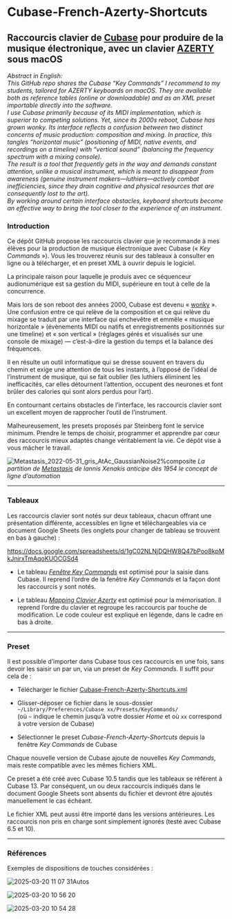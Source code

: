 # Cubase-French-Azerty-Shortcuts
## Raccourcis clavier de [Cubase](https://fr.wikipedia.org/wiki/Cubase) pour produire de la musique électronique, avec un clavier [AZERTY](https://fr.wikipedia.org/wiki/AZERTY) sous macOS

*Abstract in English:      
This GitHub repo shares the Cubase “Key Commands” I recommend to my students, tailored for AZERTY keyboards on macOS. They are available both as reference tables (online or downloadable) and as an XML preset importable directly into the software.   
I use Cubase primarily because of its MIDI implementation, which is superior to competing solutions. Yet, since its 2000s reboot, Cubase has grown wonky. Its interface reflects a confusion between two distinct concerns of music production: composition and mixing. In practice, this tangles “horizontal music” (positioning of MIDI, native events, and recordings on a timeline) with “vertical sound” (balancing the frequency spectrum with a mixing console).   
The result is a tool that frequently gets in the way and demands constant attention, unlike a musical instrument, which is meant to disappear from awareness (genuine instrument makers—luthiers—actively combat inefficiencies, since they drain cognitive and physical resources that are consequently lost to the art).   
By working around certain interface obstacles, keyboard shortcuts become an effective way to bring the tool closer to the experience of an instrument.*

### Introduction

Ce dépôt GitHub propose les raccourcis clavier que je recommande à mes élèves pour la production de musique électronique avec Cubase (« _Key Commands_ »). Vous les trouverez réunis sur des tableaux à consulter en ligne ou à télécharger, et en preset XML à ouvrir depuis le logiciel.

La principale raison pour laquelle je produis avec ce séquenceur audionumérique est sa gestion du MIDI, supérieure en tout à celle de la concurrence.

Mais lors de son reboot des années 2000, Cubase est devenu « [wonky](https://www.linkedin.com/posts/pavel-samsonov-44ba2833_trying-to-improve-the-wrong-dimension-of-activity-7178479192555077633-4NVo) ». Une confusion entre ce qui relève de la composition et ce qui relève du mixage se traduit par une interface qui enchevêtre et emmêle « musique horizontale » (évènements MIDI ou natifs et enregistrements positionnés sur une timeline) et « son vertical » (réglages gérés et visualisés sur une console de mixage) — c’est-à-dire la gestion du temps et la balance des fréquences.

Il en résulte un outil informatique qui se dresse souvent en travers du chemin et exige une attention de tous les instants, à l’opposé de l’idéal de l’instrument de musique, qui se fait oublier (les luthiers éliminent les inefficacités, car elles détournent l’attention, occupent des neurones et font brûler des calories qui sont alors perdus pour l’art).

En contournant certains obstacles de l’interface, les raccourcis clavier sont un excellent moyen de rapprocher l’outil de l’instrument.

Malheureusement, les presets proposés par Steinberg font le service minimum. Prendre le temps de choisir, programmer et apprendre par cœur des raccourcis mieux adaptés change véritablement la vie. Ce dépôt vise à vous mâcher le travail.

![Metastasis_2022-05-31_gris_AtAc_GaussianNoise2%composite](https://github.com/user-attachments/assets/b9024ce7-652e-47f2-aa44-8f6089ccf883)
*La partition de [Metastasis](https://fr.wikipedia.org/wiki/Metastasis_(Iannis_Xenakis)) de Iannis Xenakis anticipe dès 1954 le concept de ligne d’automation*

---

### Tableaux

Les raccourcis clavier sont notés sur deux tableaux, chacun offrant une présentation différente, accessibles en ligne et téléchargeables via ce document Google Sheets (les onglets pour changer de tableau se trouvent en bas à gauche) :

https://docs.google.com/spreadsheets/d/1gC02NLNjDQHW8Q47bPoo8kpMkJnirxTmAqoKUOCGSd4

- Le tableau _[Fenêtre Key Commands](https://docs.google.com/spreadsheets/d/1gC02NLNjDQHW8Q47bPoo8kpMkJnirxTmAqoKUOCGSd4/edit?gid=0)_ est optimisé pour la saisie dans Cubase. Il reprend l’ordre de la fenêtre _Key Commands_ et la façon dont les raccourcis y sont notés.

- Le tableau _[Mapping Clavier Azerty](https://docs.google.com/spreadsheets/d/1gC02NLNjDQHW8Q47bPoo8kpMkJnirxTmAqoKUOCGSd4/edit?gid=753362515)_ est optimisé pour la mémorisation. Il reprend l’ordre du clavier et regroupe les raccourcis par touche de modification. Le code couleur est expliqué en légende, dans le cadre en bas à droite.

---

### Preset

Il est possible d’importer dans Cubase tous ces raccourcis en une fois, sans devoir les saisir un par un, via un preset de _Key Commands_. Il suffit pour cela de :

- Télécharger le fichier [Cubase-French-Azerty-Shortcuts.xml](https://github.com/TheMicronauts/Cubase-French-Azerty-Shortcuts/releases/download/v1.0.1/Cubase-French-Azerty-Shortcuts.xml)

- Glisser-déposer ce fichier dans le sous-dossier `~/Library/Preferences/Cubase xx/Presets/KeyCommands/`                
  (où `~` indique le chemin jusqu’à votre dossier _Home_ et où `xx` correspond à votre version de Cubase)

- Sélectionner le preset _Cubase-French-Azerty-Shortcuts_ depuis la fenêtre _Key Commands_ de Cubase

Chaque nouvelle version de Cubase ajoute de nouvelles _Key Commands_, mais reste compatible avec les mêmes fichiers XML.

Ce preset a été créé avec Cubase 10.5 tandis que les tableaux se référent à Cubase 13. Par conséquent, un ou deux raccourcis indiqués dans le document Google Sheets sont absents du fichier et devront être ajoutés manuellement le cas échéant.

Le fichier XML peut aussi être importé dans les versions antérieures. Les raccourcis non pris en charge sont simplement ignorés (testé avec Cubase 6.5 et 10).

---

### Références

Exemples de dispositions de touches considérées :

![2025-03-20 11 07 31Autos](https://github.com/user-attachments/assets/1dee9a29-8ed2-4112-9f4e-ba61e4adce83)

![2025-03-20 10 56 20](https://github.com/user-attachments/assets/6061b62f-f09e-4df9-8978-c6eb22e843cf)

![2025-03-20 10 54 28](https://github.com/user-attachments/assets/43bf3ab7-0cbd-492a-819e-b44edfb27c13)
